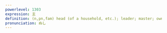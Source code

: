 ```yaml
---
powerlevel: 1303
expression: 主
definition: (n,pn,fam) head (of a household, etc.); leader; master; owner; proprietor; proprietress; subject (of a rumour, etc.); doer (of a deed); guardian spirit (e.g. long-resident beast, usu. with mystical powers); (P)
pronunciation: ぬし
---
```

